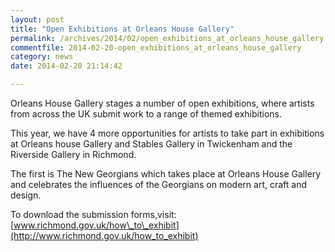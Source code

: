 ```yaml
---
layout: post
title: "Open Exhibitions at Orleans House Gallery"
permalink: /archives/2014/02/open_exhibitions_at_orleans_house_gallery.html
commentfile: 2014-02-20-open_exhibitions_at_orleans_house_gallery
category: news
date: 2014-02-20 21:14:42

---
```


Orleans House Gallery stages a number of open exhibitions, where artists from across the UK submit work to a range of themed exhibitions.

This year, we have 4 more opportunities for artists to take part in exhibitions at Orleans house Gallery and Stables Gallery in Twickenham and the Riverside Gallery in Richmond.

The first is The New Georgians which takes place at Orleans House Gallery and celebrates the influences of the Georgians on modern art, craft and design.

To download the submission forms,visit: [www.richmond.gov.uk/how\_to\_exhibit](http://www.richmond.gov.uk/how_to_exhibit)
